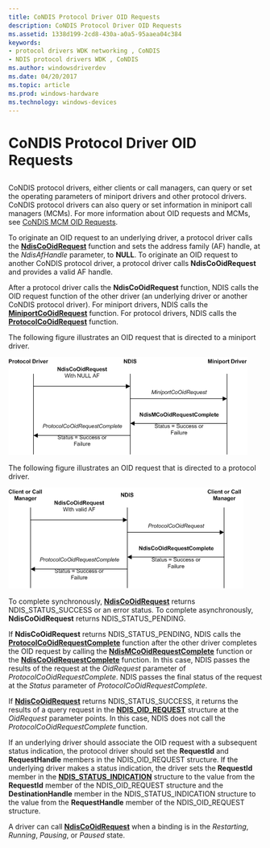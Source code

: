 ```yaml
---
title: CoNDIS Protocol Driver OID Requests
description: CoNDIS Protocol Driver OID Requests
ms.assetid: 1338d199-2cd8-430a-a0a5-95aaea04c384
keywords:
- protocol drivers WDK networking , CoNDIS
- NDIS protocol drivers WDK , CoNDIS
ms.author: windowsdriverdev
ms.date: 04/20/2017
ms.topic: article
ms.prod: windows-hardware
ms.technology: windows-devices
---
```


# CoNDIS Protocol Driver OID Requests


## <a href="" id="ddk-condis-protocol-driver-oid-requests-ng"></a>


CoNDIS protocol drivers, either clients or call managers, can query or set the operating parameters of miniport drivers and other protocol drivers. CoNDIS protocol drivers can also query or set information in miniport call managers (MCMs). For more information about OID requests and MCMs, see [CoNDIS MCM OID Requests](condis-mcm-oid-requests.md).

To originate an OID request to an underlying driver, a protocol driver calls the [**NdisCoOidRequest**](https://msdn.microsoft.com/library/windows/hardware/ff561711) function and sets the address family (AF) handle, at the *NdisAfHandle* parameter, to **NULL**. To originate an OID request to another CoNDIS protocol driver, a protocol driver calls **NdisCoOidRequest** and provides a valid AF handle.

After a protocol driver calls the **NdisCoOidRequest** function, NDIS calls the OID request function of the other driver (an underlying driver or another CoNDIS protocol driver). For miniport drivers, NDIS calls the [**MiniportCoOidRequest**](https://msdn.microsoft.com/library/windows/hardware/ff559362) function. For protocol drivers, NDIS calls the [**ProtocolCoOidRequest**](https://msdn.microsoft.com/library/windows/hardware/ff570254) function.

The following figure illustrates an OID request that is directed to a miniport driver.

![diagram illustrating an oid request that is directed to a miniport driver](images/protocolcorequest.png)

The following figure illustrates an OID request that is directed to a protocol driver.

![diagram illustrating an oid request that is directed to a protocol driver](images/clientcorequest.png)

To complete synchronously, [**NdisCoOidRequest**](https://msdn.microsoft.com/library/windows/hardware/ff561711) returns NDIS\_STATUS\_SUCCESS or an error status. To complete asynchronously, **NdisCoOidRequest** returns NDIS\_STATUS\_PENDING.

If **NdisCoOidRequest** returns NDIS\_STATUS\_PENDING, NDIS calls the [**ProtocolCoOidRequestComplete**](https://msdn.microsoft.com/library/windows/hardware/ff570255) function after the other driver completes the OID request by calling the [**NdisMCoOidRequestComplete**](https://msdn.microsoft.com/library/windows/hardware/ff563568) function or the [**NdisCoOidRequestComplete**](https://msdn.microsoft.com/library/windows/hardware/ff561716) function. In this case, NDIS passes the results of the request at the *OidRequest* parameter of *ProtocolCoOidRequestComplete*. NDIS passes the final status of the request at the *Status* parameter of *ProtocolCoOidRequestComplete*.

If [**NdisCoOidRequest**](https://msdn.microsoft.com/library/windows/hardware/ff561711) returns NDIS\_STATUS\_SUCCESS, it returns the results of a query request in the [**NDIS\_OID\_REQUEST**](https://msdn.microsoft.com/library/windows/hardware/ff566710) structure at the *OidRequest* parameter points. In this case, NDIS does not call the *ProtocolCoOidRequestComplete* function.

If an underlying driver should associate the OID request with a subsequent status indication, the protocol driver should set the **RequestId** and **RequestHandle** members in the NDIS\_OID\_REQUEST structure. If the underlying driver makes a status indication, the driver sets the **RequestId** member in the [**NDIS\_STATUS\_INDICATION**](https://msdn.microsoft.com/library/windows/hardware/ff567373) structure to the value from the **RequestId** member of the NDIS\_OID\_REQUEST structure and the **DestinationHandle** member in the NDIS\_STATUS\_INDICATION structure to the value from the **RequestHandle** member of the NDIS\_OID\_REQUEST structure.

A driver can call [**NdisCoOidRequest**](https://msdn.microsoft.com/library/windows/hardware/ff561711) when a binding is in the *Restarting*, *Running*, *Pausing*, or *Paused* state.

 

 





